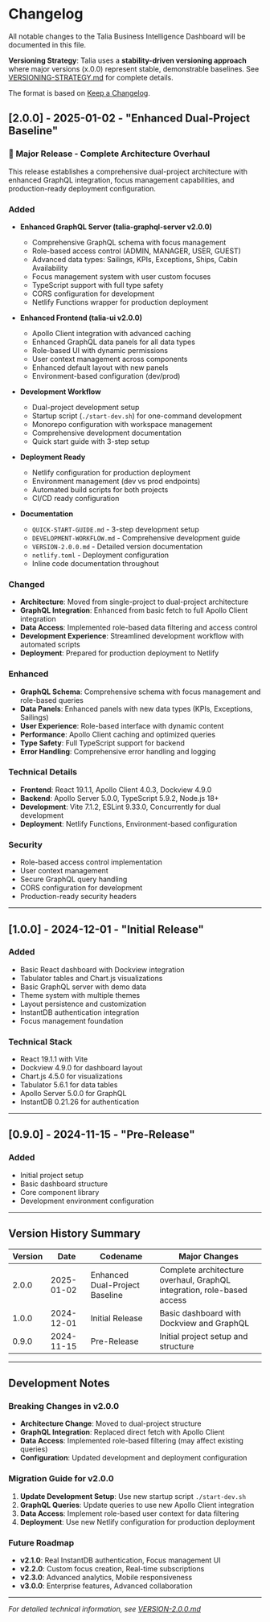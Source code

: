 # Changelog

All notable changes to the Talia Business Intelligence Dashboard will be documented in this file.

**Versioning Strategy**: Talia uses a **stability-driven versioning approach** where major versions (x.0.0) represent stable, demonstrable baselines. See [VERSIONING-STRATEGY.md](./VERSIONING-STRATEGY.md) for complete details.

The format is based on [Keep a Changelog](https://keepachangelog.com/en/1.0.0/).

## [2.0.0] - 2025-01-02 - "Enhanced Dual-Project Baseline"

### 🎯 Major Release - Complete Architecture Overhaul

This release establishes a comprehensive dual-project architecture with enhanced GraphQL integration, focus management capabilities, and production-ready deployment configuration.

### Added
- **Enhanced GraphQL Server (talia-graphql-server v2.0.0)**
  - Comprehensive GraphQL schema with focus management
  - Role-based access control (ADMIN, MANAGER, USER, GUEST)
  - Advanced data types: Sailings, KPIs, Exceptions, Ships, Cabin Availability
  - Focus management system with user custom focuses
  - TypeScript support with full type safety
  - CORS configuration for development
  - Netlify Functions wrapper for production deployment

- **Enhanced Frontend (talia-ui v2.0.0)**
  - Apollo Client integration with advanced caching
  - Enhanced GraphQL data panels for all data types
  - Role-based UI with dynamic permissions
  - User context management across components
  - Enhanced default layout with new panels
  - Environment-based configuration (dev/prod)

- **Development Workflow**
  - Dual-project development setup
  - Startup script (`./start-dev.sh`) for one-command development
  - Monorepo configuration with workspace management
  - Comprehensive development documentation
  - Quick start guide with 3-step setup

- **Deployment Ready**
  - Netlify configuration for production deployment
  - Environment management (dev vs prod endpoints)
  - Automated build scripts for both projects
  - CI/CD ready configuration

- **Documentation**
  - `QUICK-START-GUIDE.md` - 3-step development setup
  - `DEVELOPMENT-WORKFLOW.md` - Comprehensive development guide
  - `VERSION-2.0.0.md` - Detailed version documentation
  - `netlify.toml` - Deployment configuration
  - Inline code documentation throughout

### Changed
- **Architecture**: Moved from single-project to dual-project architecture
- **GraphQL Integration**: Enhanced from basic fetch to full Apollo Client integration
- **Data Access**: Implemented role-based data filtering and access control
- **Development Experience**: Streamlined development workflow with automated scripts
- **Deployment**: Prepared for production deployment to Netlify

### Enhanced
- **GraphQL Schema**: Comprehensive schema with focus management and role-based queries
- **Data Panels**: Enhanced panels with new data types (KPIs, Exceptions, Sailings)
- **User Experience**: Role-based interface with dynamic content
- **Performance**: Apollo Client caching and optimized queries
- **Type Safety**: Full TypeScript support for backend
- **Error Handling**: Comprehensive error handling and logging

### Technical Details
- **Frontend**: React 19.1.1, Apollo Client 4.0.3, Dockview 4.9.0
- **Backend**: Apollo Server 5.0.0, TypeScript 5.9.2, Node.js 18+
- **Development**: Vite 7.1.2, ESLint 9.33.0, Concurrently for dual development
- **Deployment**: Netlify Functions, Environment-based configuration

### Security
- Role-based access control implementation
- User context management
- Secure GraphQL query handling
- CORS configuration for development
- Production-ready security headers

---

## [1.0.0] - 2024-12-01 - "Initial Release"

### Added
- Basic React dashboard with Dockview integration
- Tabulator tables and Chart.js visualizations
- Basic GraphQL server with demo data
- Theme system with multiple themes
- Layout persistence and customization
- InstantDB authentication integration
- Focus management foundation

### Technical Stack
- React 19.1.1 with Vite
- Dockview 4.9.0 for dashboard layout
- Chart.js 4.5.0 for visualizations
- Tabulator 5.6.1 for data tables
- Apollo Server 5.0.0 for GraphQL
- InstantDB 0.21.26 for authentication

---

## [0.9.0] - 2024-11-15 - "Pre-Release"

### Added
- Initial project setup
- Basic dashboard structure
- Core component library
- Development environment configuration

---

## Version History Summary

| Version | Date | Codename | Major Changes |
|---------|------|----------|---------------|
| 2.0.0 | 2025-01-02 | Enhanced Dual-Project Baseline | Complete architecture overhaul, GraphQL integration, role-based access |
| 1.0.0 | 2024-12-01 | Initial Release | Basic dashboard with Dockview and GraphQL |
| 0.9.0 | 2024-11-15 | Pre-Release | Initial project setup and structure |

---

## Development Notes

### Breaking Changes in v2.0.0
- **Architecture Change**: Moved to dual-project structure
- **GraphQL Integration**: Replaced direct fetch with Apollo Client
- **Data Access**: Implemented role-based filtering (may affect existing queries)
- **Configuration**: Updated development and deployment configuration

### Migration Guide for v2.0.0
1. **Update Development Setup**: Use new startup script `./start-dev.sh`
2. **GraphQL Queries**: Update queries to use new Apollo Client integration
3. **Data Access**: Implement role-based user context for data filtering
4. **Deployment**: Use new Netlify configuration for production deployment

### Future Roadmap
- **v2.1.0**: Real InstantDB authentication, Focus management UI
- **v2.2.0**: Custom focus creation, Real-time subscriptions
- **v2.3.0**: Advanced analytics, Mobile responsiveness
- **v3.0.0**: Enterprise features, Advanced collaboration

---

*For detailed technical information, see [VERSION-2.0.0.md](./VERSION-2.0.0.md)*
